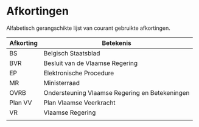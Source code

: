 # Afkortingen

Alfabetisch gerangschikte lijst van courant gebruikte afkortingen.

| Afkorting | Betekenis                                      |
|-----------|------------------------------------------------|
| BS        | Belgisch Staatsblad                            |
| BVR       | Besluit van de Vlaamse Regering                |
| EP        | Elektronische Procedure                        |
| MR        | Ministerraad                                   |
| OVRB      | Ondersteuning Vlaamse Regering en Betekeningen |
| Plan VV   | Plan Vlaamse Veerkracht                        |
| VR        | Vlaamse Regering                               |
|           |                                                |
